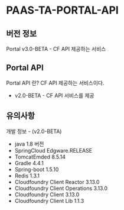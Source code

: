 # PAAS-TA-PORTAL-API
## 버전 정보
Portal v3.0-BETA - CF API 제공하는 서비스


## Portal API
Portal API 란? CF API 제공하는 서비스이다.
- v2.0-BETA - CF API 서비스를 제공

## 유의사항
개발 정보 - (v2.0-BETA)
- java 1.8 버전
- SpringCloud Edgware.RELEASE 
- TomcatEmded 8.5.14
- Gradle 4.4.1
- Spring-boot 1.5.10
- Redis 1.3.1
- Cloudfoundry Client Reactor 3.13.0
- Cloudfoundry Client Operations 3.13.0
- Cloudfoundry Client 3.13.0
- Cloudfoundry Client Lib 1.1.3